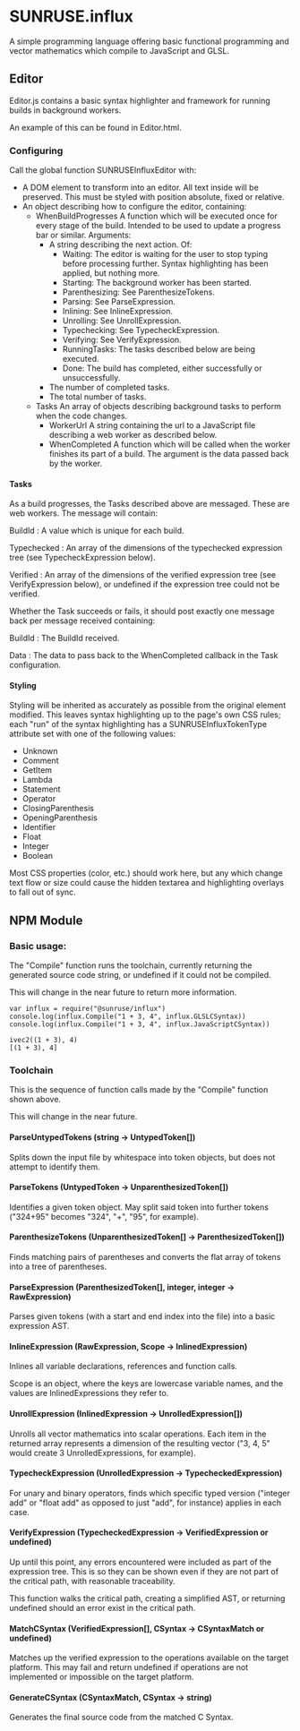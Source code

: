 # SUNRUSE.influx

A simple programming language offering basic functional programming and vector mathematics which compile to JavaScript and GLSL.

## Editor

Editor.js contains a basic syntax highlighter and framework for running builds in background workers.

An example of this can be found in Editor.html.

### Configuring

Call the global function SUNRUSEInfluxEditor with:

- A DOM element to transform into an editor.
  All text inside will be preserved.
  This must be styled with position absolute, fixed or relative.
- An object describing how to configure the editor, containing:
    + WhenBuildProgresses
      A function which will be executed once for every stage of the build.
      Intended to be used to update a progress bar or similar.
      Arguments:
        * A string describing the next action.  Of:
          - Waiting: The editor is waiting for the user to stop typing before processing further.  Syntax highlighting has been applied, but nothing more.
          - Starting: The background worker has been started.
          - Parenthesizing: See ParenthesizeTokens.
          - Parsing: See ParseExpression.
          - Inlining: See InlineExpression.
          - Unrolling: See UnrollExpression.
          - Typechecking: See TypecheckExpression.
          - Verifying: See VerifyExpression.
          - RunningTasks: The tasks described below are being executed.
          - Done: The build has completed, either successfully or unsuccessfully.
        * The number of completed tasks.
        * The total number of tasks.
    + Tasks
      An array of objects describing background tasks to perform when the code changes.
        * WorkerUrl
          A string containing the url to a JavaScript file describing a web worker as described below.
        * WhenCompleted
          A function which will be called when the worker finishes its part of a build.
          The argument is the data passed back by the worker.

#### Tasks

As a build progresses, the Tasks described above are messaged.  These are web workers.
The message will contain:

BuildId
:   A value which is unique for each build.

Typechecked
:   An array of the dimensions of the typechecked expression tree (see TypecheckExpression below).

Verified
:   An array of the dimensions of the verified expression tree (see VerifyExpression below), or undefined if the expression tree could not be verified.

Whether the Task succeeds or fails, it should post exactly one message back per message received containing:

BuildId
:   The BuildId received.

Data
:   The data to pass back to the WhenCompleted callback in the Task configuration.

#### Styling

Styling will be inherited as accurately as possible from the original element modified.
This leaves syntax highlighting up to the page's own CSS rules; each "run" of the syntax highlighting has a SUNRUSEInfluxTokenType attribute set with one of the following values:

- Unknown
- Comment
- GetItem
- Lambda
- Statement
- Operator
- ClosingParenthesis
- OpeningParenthesis
- Identifier
- Float
- Integer
- Boolean

Most CSS properties (color, etc.) should work here, but any which change text flow or size could cause the hidden textarea and highlighting overlays to fall out of sync.

## NPM Module

### Basic usage:

The "Compile" function runs the toolchain, currently returning the generated source code string, or undefined if it could not be compiled.

This will change in the near future to return more information.

```
var influx = require("@sunruse/influx")
console.log(influx.Compile("1 + 3, 4", influx.GLSLCSyntax))
console.log(influx.Compile("1 + 3, 4", influx.JavaScriptCSyntax))
```

```
ivec2((1 + 3), 4)
[(1 + 3), 4]
```

### Toolchain

This is the sequence of function calls made by the "Compile" function shown above.

This will change in the near future.

#### ParseUntypedTokens (string -> UntypedToken[])

Splits down the input file by whitespace into token objects, but does not attempt to identify them.

#### ParseTokens (UntypedToken -> UnparenthesizedToken[])

Identifies a given token object.  May split said token into further tokens ("324+95" becomes "324", "+", "95", for example).

#### ParenthesizeTokens (UnparenthesizedToken[] -> ParenthesizedToken[])

Finds matching pairs of parentheses and converts the flat array of tokens into a tree of parentheses.

#### ParseExpression (ParenthesizedToken[], integer, integer -> RawExpression)

Parses given tokens (with a start and end index into the file) into a basic expression AST.

#### InlineExpression (RawExpression, Scope -> InlinedExpression)

Inlines all variable declarations, references and function calls.

Scope is an object, where the keys are lowercase variable names, and the values are InlinedExpressions they refer to.

#### UnrollExpression (InlinedExpression -> UnrolledExpression[])

Unrolls all vector mathematics into scalar operations.  Each item in the returned array represents a dimension of the resulting vector ("3, 4, 5" would create 3 UnrolledExpressions, for example).

#### TypecheckExpression (UnrolledExpression -> TypecheckedExpression)

For unary and binary operators, finds which specific typed version ("integer add" or "float add" as opposed to just "add", for instance) applies in each case.

#### VerifyExpression (TypecheckedExpression -> VerifiedExpression or undefined)

Up until this point, any errors encountered were included as part of the expression tree.  This is so they can be shown even if they are not part of the critical path, with reasonable traceability.

This function walks the critical path, creating a simplified AST, or returning undefined should an error exist in the critical path.

#### MatchCSyntax (VerifiedExpression[], CSyntax -> CSyntaxMatch or undefined)

Matches up the verified expression to the operations available on the target platform.
This may fail and return undefined if operations are not implemented or impossible on the target platform.

#### GenerateCSyntax (CSyntaxMatch, CSyntax -> string)

Generates the final source code from the matched C Syntax.
